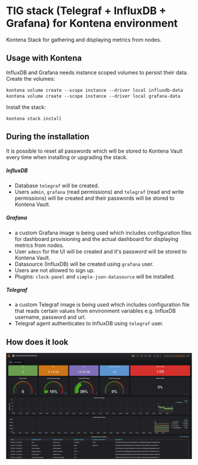 # TIG stack (Telegraf + InfluxDB + Grafana) for Kontena environment
Kontena Stack for gathering and displaying metrics from nodes.

## Usage with Kontena
InfluxDB and Grafana needs instance scoped volumes to persist their data. Create the volumes:
```
kontena volume create --scope instance --driver local influxdb-data
kontena volume create --scope instance --driver local grafana-data
```
Install the stack:
```
kontena stack install
```

## During the installation
It is possible to reset all passwords which will be stored to Kontena Vault every time when installing or upgrading the stack.

##### InfluxDB
- Database `telegraf` will be created.
- Users `admin`, `grafana` (read permissions) and `telegraf` (read and write permissions) will be created and their passwords will be stored to Kontena Vault.

##### Grafana
- a custom Grafana image is being used which includes configuration files for dashboard provisioning and the actual dashboard for displaying metrics from nodes.
- User `admin` for the UI will be created and it's password will be stored to Kontena Vault.
- Datasource (InfluxDB) will be created using `grafana` user.
- Users are not allowed to sign up.
- Plugins: `clock-panel` and `simple-json-datasource` will be installed.

##### Telegraf
- a custom Telegraf image is being used which includes configuration file that reads certain values from environment variables e.g. InfluxDB username, password and url.
- Telegraf agent authenticates to InfluxDB using `telegraf` user.

## How does it look
![kontena-dashboard](grafana/kontena-dashboard.PNG)
